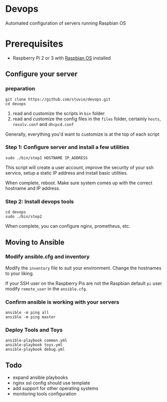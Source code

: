 # Devops

Automated configuration of servers running Raspbian OS

# Prerequisites

* Raspberry Pi 2 or 3 with [Raspbian OS](https://www.raspberrypi.org/downloads/raspbian/) installed

## Configure your server

### preparation
```
git clone https://github.com/stuvie/devops.git
cd devops
```

1. read and customize the scripts in ``bin`` folder
1. read and customize the config files in the ``files`` folder,
certainly ``hosts``, ``resolv.conf`` and ``dhcpcd.conf``

Generally, everything you'd want to customize is at the top of each script

### Step 1: Configure server and install a few utilities
```
sudo ./bin/step1 HOSTNAME IP_ADDRESS
```
This script will create a user account, improve the security of your ssh service, setup a static IP address and install basic utilities.

When complete, reboot. Make sure system comes up with the correct hostname and IP address.

### Step 2: Install devops tools
```
cd devops
sudo ./bin/step2
```
When complete, you can configure nginx, prometheus, etc.

## Moving to Ansible

### Modify ansible.cfg and inventory

Modify the `inventory` file to suit your environment. Change the hostnames to your liking.

If your SSH user on the Raspberry Pis are not the Raspbian default `pi` user modify `remote_user` in the `ansible.cfg`.

### Confirm ansible is working with your servers

```
ansible -m ping all
ansible -m ping master
```

### Deploy Tools and Toys

```
ansible-playbook common.yml
ansible-playbook toys.yml
ansible-playbook debug.yml
```

## Todo

* expand ansible playbooks
* nginx ssl config should use template
* add support for other operating systems
* monitoring tools configuration
